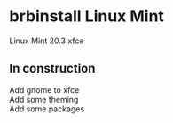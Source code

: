 # brbinstall Linux Mint
Linux Mint 20.3 xfce

## In construction
Add gnome to xfce  
Add some theming  
Add some packages  

